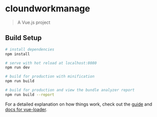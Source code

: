 # cloundworkmanage

> A Vue.js project

## Build Setup

```bash
# install dependencies
npm install

# serve with hot reload at localhost:8080
npm run dev

# build for production with minification
npm run build

# build for production and view the bundle analyzer report
npm run build --report
```

For a detailed explanation on how things work, check out the [guide](http://vuejs-templates.github.io/webpack/) and [docs for vue-loader](http://vuejs.github.io/vue-loader).

<!-- launch.json 设置自动 dev -->

<!-- F5：启动调试

Ctrl + F5：直接运行

Shift + F5：终止调试

Ctrl + Shift + F5：重启调试 -->
